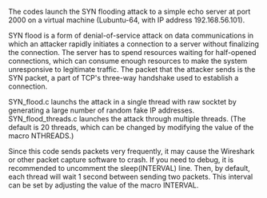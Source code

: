 The codes launch the SYN flooding attack to a simple echo server at port 2000 on a virtual machine 
(Lubuntu-64, with IP address 192.168.56.101).

SYN flood is a form of denial-of-service attack on data communications in which an attacker rapidly 
initiates a connection to a server without finalizing the connection. The server has to spend resources 
waiting for half-opened connections, which can consume enough resources to make the system unresponsive 
to legitimate traffic. The packet that the attacker sends is the SYN packet, a part of TCP's three-way 
handshake used to establish a connection.

SYN_flood.c launchs the attack in a single thread with raw socktet by generating a large number of 
random fake IP addresses.
SYN_flood_threads.c launches the attack through multiple threads. 
(The default is 20 threads, which can be changed by modifying the value of the macro NTHREADS.)

Since this code sends packets very frequently, it may cause the Wireshark or other packet capture 
software to crash. If you need to debug, it is recommended to uncomment the sleep(INTERVAL) line.
Then, by default, each thread will wait 1 second between sending two packets. This interval can be 
set by adjusting the value of the macro INTERVAL.